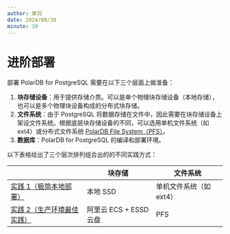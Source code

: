 ```yaml
---
author: 棠羽
date: 2024/08/30
minute: 10
---
```


# 进阶部署

<ArticleInfo :frontmatter=$frontmatter></ArticleInfo>

部署 PolarDB for PostgreSQL 需要在以下三个层面上做准备：

1. **块存储设备**：用于提供存储介质。可以是单个物理块存储设备（本地存储），也可以是多个物理块设备构成的分布式块存储。
2. **文件系统**：由于 PostgreSQL 将数据存储在文件中，因此需要在块存储设备上架设文件系统。根据底层块存储设备的不同，可以选用单机文件系统（如 ext4）或分布式文件系统 [PolarDB File System（PFS）](https://github.com/ApsaraDB/PolarDB-FileSystem)。
3. **数据库**：PolarDB for PostgreSQL 的编译和部署环境。

以下表格给出了三个层次排列组合出的的不同实践方式：

|                                                                                                                                                               | 块存储                 | 文件系统                |
| ------------------------------------------------------------------------------------------------------------------------------------------------------------- | ---------------------- | ----------------------- |
| [实践 1（极简本地部署）](./db-localfs.md)                                                                                                                     | 本地 SSD               | 单机文件系统（如 ext4） |
| [实践 2（生产环境最佳实践）](./storage-aliyun-essd.md) <a href="https://developer.aliyun.com/live/249628"><Badge type="tip" text="视频" vertical="top" /></a> | 阿里云 ECS + ESSD 云盘 | PFS                     |
